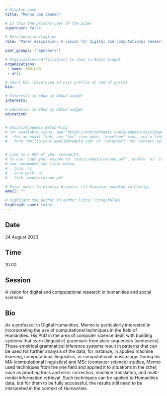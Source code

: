 ```yaml
---
# Display name
title: "Menno van Zaanen"

# Is this the primary user of the site?
superuser: false

# Role/position/tagline
role: "Panel discussion: A vision for digital and computational research in humanities and social sciences"

user_groups: ["Speakers"]

# Organizations/Affiliations to show in About widget
organizations:
 - name: SADiLaR
 - url: 

# Short bio (displayed in user profile at end of posts)
bio: 

# Interests to show in About widget
interests: 

# Education to show in About widget
education:


# Social/Academic Networking
# For available icons, see: https://sourcethemes.com/academic/docs/page-builder/#icons
#   For an email link, use "fas" icon pack, "envelope" icon, and a link in the
#   form "mailto:your-email@example.com" or "/#contact" for contact widget.


# Link to a PDF of your resume/CV.
# To use: copy your resume to `static/media/resume.pdf`, enable `ai` icons in `params.toml`, 
# and uncomment the lines below.
# - icon: cv
#   icon_pack: ai
#   link: media/resume.pdf

# Enter email to display Gravatar (if Gravatar enabled in Config)
email: ""

# Highlight the author in author lists? (true/false)
highlight_name: false
---
```


## Date

24 August 2023

## Time

10:00

## Session

A vision for digital and computational research in humanities and social sciences

## Bio

As a professor in Digital Humanities, Menno is particularly interested in incorporating the use of computational techniques in the field of Humanities. His PhD in the area of computer science dealt with building systems that learn (linguistic) grammars from plain sequences (sentences). These empirical grammatical inference systems result in patterns that can be used for further analysis of the data, for instance, in applied machine learning, computational linguistics, or computational musicology. During his MA (computational linguistics) and MSc (computer science) studies, Menno used techniques from the one field and applied it to situations in the other, such as proofing tools and error correction, machine translation, and multi-modal information retrieval. Such techniques can be applied to Humanities data, but for them to be fully successful, the results still need to be interpreted in the context of Humanities.